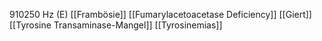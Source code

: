 910250 Hz (E)
[[Frambösie]]
[[Fumarylacetoacetase Deficiency]]
[[Giert]]
[[Tyrosine Transaminase-Mangel]]
[[Tyrosinemias]]